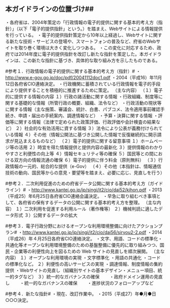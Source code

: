 
## 本ガイドラインの位置づけ##
・各府省は、2004年策定の「行政情報の電子的提供に関する基本的考え方（指針）」（以下「電子的提供指針」という。）を踏まえ、Webサイトによる情報提供を行っている。
・電子的提供指針策定から10年以上経過し、Webサイトに関する新たな技術・サービスの登場や、スマートフォンの普及など、府省のWebサイトを取り巻く環境は大きく変化しつつある。
・この変化に対応するため、政府では2014年度に電子的提供指針を改訂し新たな指針を策定した。本ガイドラインは、この新たな指針に基づき、具体的な取り組み方を示したものである。

#参考１．行政情報の電子的提供に関する基本的考え方（指針）#
・http://www.e-gov.go.jp/doc/pdf/20041112doc1.pdf
・2004（平成16）年11月12日各府省CIO連絡決定。
・行政機関に蓄積されている行政情報を電子的手段により提供することを積極的に推進するために策定。
（主な内容）
（１）電子的に提供する情報の内容
１）行政の諸活動に関する情報
・行政組織、制度等に関する基礎的な情報（所管行政の概要、組織、法令など）
・行政活動の現状等に関する情報（主な施策、審議会、統計、白書、パブコメ、法令適用事前確認手続き、申請・届出の手続案内、調達情報など）
・予算・決算に関する情報
・評価等に関する情報（法律で定められた政策評価、行政評価や会計検査の結果など）
２）社会的な有効活用に資する情報
３）法令により公表が義務付けられている情報
４）その他（情報公開法に基づき公開した情報で反復継続的に開示請求が見込まえるものなど）
（２）電子的提供に関する留意事項
１）ホームページ等の活用
２）時宜を得た情報提供と提供内容の最新化
３）提供情報のわかりやすさと利便性の向上等
４）情報セキュリティ等の確保
５）国民等との間における双方向の情報流通の確保
６）電子的提供に伴う料金（原則無料）
（３）行政情報の一元的、総合的な提供（e-Gov）
（４）その他（本指針は、情報通信技術の動向、国民等からの意見・要望等を踏まえ、必要に応じ、見直しを行う）

#参考２．二次利用促進のための府省データ公開に関する基本的考え方（ガイドライン）#
・http://www.kantei.go.jp/jp/singi/it2/cio/dai52/kihon.pdf
・2013（平成25）年6月25日各府省CIO連絡会議決定。
・早急に取り組むべき事項として、各府省の保有するデータの公開に関する基本的考え方を整理。
（主な内容）
１）二次利用を促進する利用ルール（著作権等）
２）機械判読に適したデータ形式
３）公開するデータの拡大

#参考３．電子行政分野におけるオープンな利用環境整備に向けたアクションプラン#
・http://www.kantei.go.jp/jp/singi/it2/cio/dai56/siryou2-2.pdf
・2014（平成26）年４月25日各府省CIO連絡決定。
・文字、用語、コードの標準化・共通化等オープンな利用環境整備のための基盤整備に優先的に取り組みつつ、国民・企業等の利便性向上を図るための Web サイトの見直しを順次展開。
（主な内容）
１）オープンな利用環境の実現
・文字標準化
・用語の共通化
・コードの標準化など。
２）利便性の高いサービスの実現
・調達情報、制度情報の集約提供
・Webサイトの見直し（組織別サイトの基本デザイン・メニュー項目、統一的タグなど）
３）統一的なガバナンスの確保
　　・政府ドメイン運用の見直し
　　・統一的なガバナンスの確保
　　・進捗状況のフォローアップなど

#参考４．新たな指針#
・現在、改訂作業中。
・2015（平成27）年●月●日○○○決定。
